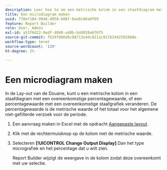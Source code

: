 ```yaml
---
description: Leer hoe te om een metrische kolom in een staafdiagram met een overeenkomstige percentagewaarde, of een percentagewaarde met een overeenkomstige staafgrafiek te veranderen.
title: Een microdiagram maken
uuid: 778ef184-9946-4958-b08f-6ee8c86a0f69
feature: Report Builder
role: User, Admin
exl-id: a53f0d22-9edf-4040-a40b-bdd920a670f5
source-git-commit: fb39f906d6c08713e4dc8211c917b2942502868e
workflow-type: tm+mt
source-wordcount: '119'
ht-degree: 2%

---
```


# Een microdiagram maken

In de Lay-out van de Douane, kunt u een metrische kolom in een staafdiagram met een overeenkomstige percentagewaarde, of een percentagewaarde met een overeenkomstige staafgrafiek veranderen. De percentagewaarde is de metrische waarde of het totaal voor het algemene niet-gefilterde verzoek voor de periode.

1. Een aanvraag maken in Excel met de opdracht [Aangepaste layout](/help/analyze/report-builder/layout/configure-the-custom-layout.md).
1. Klik met de rechtermuisknop op de kolom met de metrische waarde.
1. Selecteren **[!UICONTROL Change Output Display]** Dan het type micrografiek en het percentage dat u wilt zien.

   Report Builder wijzigt de weergave in de kolom zodat deze overeenkomt met uw selectie.
